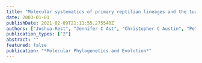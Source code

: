 ```yaml
---
title: "Molecular systematics of primary reptilian lineages and the tuatara mitochondrial genome"
date: 2003-01-01
publishDate: 2021-02-09T21:11:55.275540Z
authors: ["Joshua-Rest", "Jennifer C Ast", "Christopher C Austin", "Peter J Waddell", "Elizabeth A Tibbetts", "Jennifer M Hay", "David P Mindell"]
publication_types: ["2"]
abstract: ""
featured: false
publication: "*Molecular Phylogenetics and Evolution*"
---
```


